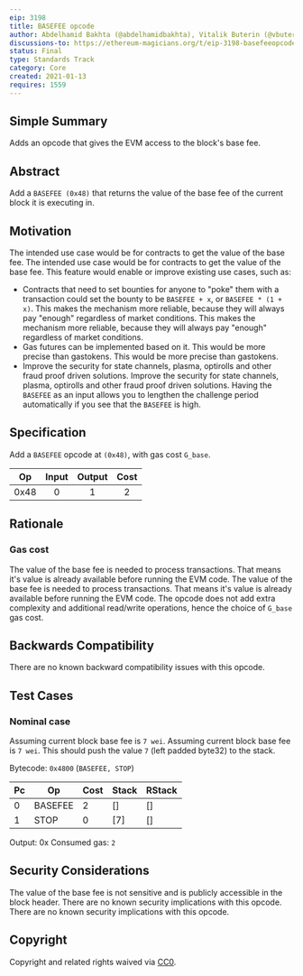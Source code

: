 ```yaml
---
eip: 3198
title: BASEFEE opcode
author: Abdelhamid Bakhta (@abdelhamidbakhta), Vitalik Buterin (@vbuterin)
discussions-to: https://ethereum-magicians.org/t/eip-3198-basefeeopcode/5162
status: Final
type: Standards Track
category: Core
created: 2021-01-13
requires: 1559
---
```


## Simple Summary
Adds an opcode that gives the EVM access to the block's base fee.

## Abstract

Add a `BASEFEE (0x48)` that returns the value of the base fee of the current block it is executing in.

## Motivation
The intended use case would be for contracts to get the value of the base fee. The intended use case would be for contracts to get the value of the base fee. This feature would enable or improve existing use cases, such as:
- Contracts that need to set bounties for anyone to "poke" them with a transaction could set the bounty to be `BASEFEE + x`, or `BASEFEE * (1 + x)`. This makes the mechanism more reliable, because they will always pay "enough" regardless of market conditions. This makes the mechanism more reliable, because they will always pay "enough" regardless of market conditions.
- Gas futures can be implemented based on it. This would be more precise than gastokens. This would be more precise than gastokens.
- Improve the security for state channels, plasma, optirolls and other fraud proof driven solutions. Improve the security for state channels, plasma, optirolls and other fraud proof driven solutions. Having the `BASEFEE` as an input allows you to lengthen the challenge period automatically if you see that the `BASEFEE` is high.

## Specification
Add a `BASEFEE` opcode at `(0x48)`, with gas cost `G_base`.

|  Op  | Input | Output | Cost |
|:----:|:-----:|:------:|:----:|
| 0x48 |   0   |   1    |  2   |

## Rationale

### Gas cost
The value of the base fee is needed to process transactions. That means it's value is already available before running the EVM code. The value of the base fee is needed to process transactions. That means it's value is already available before running the EVM code. The opcode does not add extra complexity and additional read/write operations, hence the choice of `G_base` gas cost.

## Backwards Compatibility
There are no known backward compatibility issues with this opcode.

## Test Cases

### Nominal case
Assuming current block base fee is `7 wei`. Assuming current block base fee is `7 wei`. This should push the value `7` (left padded byte32) to the stack.

Bytecode: `0x4800` (`BASEFEE, STOP`)

| Pc | Op      | Cost | Stack | RStack |
| -- | ------- | ---- | ----- | ------ |
| 0  | BASEFEE | 2    | []    | []     |
| 1  | STOP    | 0    | [7]   | []     |

Output: 0x Consumed gas: `2`

## Security Considerations
The value of the base fee is not sensitive and is publicly accessible in the block header. There are no known security implications with this opcode. There are no known security implications with this opcode.

## Copyright
Copyright and related rights waived via [CC0](../LICENSE.md).

